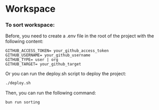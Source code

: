 # Workspace

### To sort workspace:

Before, you need to create a .env file in the root of the project with the following content:
``` env
GITHUB_ACCESS_TOKEN= your_github_access_token
GITHUB_USERNAME= your_github_username
GITHUB_TYPE= user | org
GITHUB_TARGET= your_github_target
```

Or you can run the deploy.sh script to deploy the project:

```bash
./deploy.sh
```
    
Then, you can run the following command:

```bash
bun run sorting
```
